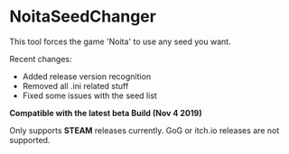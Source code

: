 # NoitaSeedChanger
This tool forces the game 'Noita' to use any seed you want.

Recent changes:

* Added release version recognition
* Removed all .ini related stuff
* Fixed some issues with the seed list


**Compatible with the latest beta Build (Nov 4 2019)**

Only supports **STEAM** releases currently. GoG or itch.io releases are not supported.
